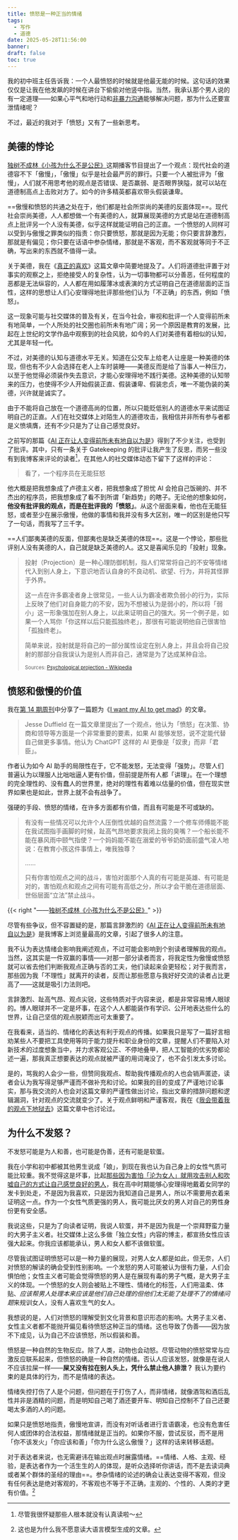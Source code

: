 ```yaml
---
title: 愤怒是一种正当的情绪
tags:
  - 写作
  - 道德
date: 2025-05-28T11:56:00
banner:
draft: false
toc: true
---
```


我的初中班主任告诉我：一个人最愤怒的时候就是他最无能的时候。这句话的效果仅仅是让我在他发飙的时候在讲台下偷偷对他竖中指。当然，我承认那个男人说的有一定道理——如果心平气和地行动和[非暴力沟通](/library/2024/非暴力沟通/)能够解决问题，那为什么还要宣泄情绪呢？

不过，最近的我对于「愤怒」又有了一些新思考。<!--more-->

## 美德的悖论

[独树不成林《小孩为什么不是公民》](https://podcasts.apple.com/cn/podcast/%E7%8B%AC%E6%A0%91%E4%B8%8D%E6%88%90%E6%9E%97/id1711052890?i=1000709169178)这期播客节目提出了一个观点：现代社会的道德容不下「傲慢」，「傲慢」似乎是社会最严厉的罪行。只要一个人被批评为「傲慢」，人们就不用思考他的观点是否错误、是否羸弱、是否眼界狭隘，就可以站在道德制高点上击败对方了。如今的许多精英都喜欢带头假装谦卑。

==傲慢和愤怒的共通之处在于，他们都是社会所崇尚的美德的反面体现==。现代社会崇尚美德，人人都想做一个有美德的人，就算展现美德的方式是站在道德制高点上批评另一个人没有美德，似乎这样就能证明自己的正直。一个愤怒的人同样可以受到与傲慢之罪类似的指责：你只要愤怒，那就是因为无能；你只要言辞激烈，那就是有偏见；你只要在话语中参杂情绪，那就是不客观，而不客观就等同于不正确，写出来的东西就不值得一读。

关于美德，我在《[真正的喜欢](/posts/true-love/)》这篇文章中简要地提及了。人们将道德批评置于对事实的观察之上，拒绝接受人的复杂性，认为一切事物都可以分善恶，任何程度的恶都是无法纵容的，人人都在用如履薄冰或表演的方式证明自己在道德层面的正当性，这样的思想让人们心安理得地批评那些他们认为「不正确」的东西，例如「愤怒」。

这一现象可能与社交媒体的普及有关，在当今社会，审视和批评一个人变得前所未有地简单，一个人所处的社交圈也前所未有地广阔；另一个原因是教育的发展，比起在上世纪的文学作品中观察到的社会风貌，如今的人们对美德有着相似的认知，尤其是年轻一代。

不过，对美德的认知与道德水平无关。知道在公交车上给老人让座是一种美德的体现，但也有不少人会选择在老人上车时装睡——美德反而是给了当事人一种压力，以至于他觉得必须装作失去意识，才能心安理得地不践行美德。这种美德的认知带来的压力，也使得不少人开始假装正直、假装谦卑、假装忠贞，唯一不能伪装的美德，兴许就是诚实了。

由于不能将自己放在一个道德高尚的位置，所以只能贬低别人的道德水平来试图证明自己的正直。人们在社交媒体上对陌生人的道德攻击，我相信并非所有参与者都是义愤填膺，还有不少只是为了让自己感觉良好。

之前写的那篇《[AI 正在让人变得前所未有地自以为是](/posts/ai-正在让人变得前所未有地自以为是/)》得到了不少关注，也受到了批评。其中，只有一条关于 Gatekeeping 的批评让我产生了反思，而另一些没有到我博客来评论的读者[^1]，在其他人的社交媒体动态下留下了这样的评论：

> 看了，一个程序员在无能狂怒

他大概是把我想象成了卢德主义者，把我想象成了担忧 AI 会抢自己饭碗的、并不杰出的程序员，把我想象成了看不到所谓「新趋势」的瞎子。无论他的想象如何，**他没有批评我的观点，而是在批评我的「愤怒」**。从这个层面来看，他也在无能狂怒，或者至少在展示傲慢，他做的事情和我并没有多大区别，唯一的区别是他只写了一句话，而我写了三千字。

==人们鄙夷美德的反面，但鄙夷也是缺乏美德的体现==。这是一个悖论，那些批评别人没有美德的人，自己就是缺乏美德的人。这又是喜闻乐见的「投射」现象。

> 投射（Projection）是一种心理防御机制，指人们常常将自己的不安等情绪代入到别人身上，下意识地否认自身的不良动机、欲望、行为，并将其怪罪于外界。
>
> 这一点在许多霸凌者身上很常见，一些人认为霸凌者欺负弱小的行为，实际上反映了他们对自身能力的不安，因为不想被认为是弱小的，所以将「弱小」这一形象强加在别人身上，以此来证明自己的强大。另一个例子是，如果一个人骂你「你这样以后只能孤独终老」，那很有可能说明他自己很害怕「孤独终老」。
>
> 简单来说，投射就是将自己的一部分属性设定在别人身上，并且会将自己投射的那部分自我误认为是别人而非自己，通常是为了达成某种自洽。
>
> <span style="font-size: 80%">Sources: [Psychological projection - Wikipedia](https://en.wikipedia.org/wiki/Psychological_projection)</span>

## 愤怒和傲慢的价值

我在[第 14 期周刊](/posts/weekly/14/)中分享了一篇题为《[I want my AI to get mad](https://jesseduffield.com/Angry-AI/)》的文章。

> Jesse Duffield 在一篇文章里提出了一个观点，他认为「愤怒」在决策、协商和领导等方面是一个非常重要的要素，如果 AI 能够发怒，说不定能代替自己做更多事情。他认为 ChatGPT 这样的 AI 更像是「奴隶」而非「君臣」。

作者认为如今 AI 助手的局限性在于，它不能发怒，无法变得「强势」。尽管人们普遍认为以理服人比咄咄逼人更有价值，但前提是所有人都「讲理」。在一个理想的完全理性的、没有蠢人的世界里，绝对的理性有着难以估量的价值，但在现实世界如果也是如此，世界上就不会有战争了。

强硬的手段、愤怒的情绪，在许多方面都有价值，而且有可能是不可或缺的。

> 有没有一些情况可以允许个人压倒性优越的自然流露？一个修车师傅能不能在我试图指手画脚的时候，趾高气昂地要求我闭上我的臭嘴？一个船长能不能在暴风雨中颐气指使？一个妈妈能不能在溺爱的爷爷奶奶面前盛气凌人地说：在教育小孩这件事情上，唯我独尊？
>
> ……
>
> 只有你害怕观点之间的战斗，害怕对面那个人真的有可能是英雄、有可能是对的，害怕观点和观点之间有可能有高低之分，所以才会干脆在道德层面、世俗层面“立法”禁止战斗。

{{< right "——[独树不成林《小孩为什么不是公民》](https://podcasts.apple.com/cn/podcast/%E7%8B%AC%E6%A0%91%E4%B8%8D%E6%88%90%E6%9E%97/id1711052890?i=1000709169178)" >}}

尽管有些争议，但不容置疑的是，那篇言辞激烈的《[AI 正在让人变得前所未有地自以为是](/posts/ai-正在让人变得前所未有地自以为是/)》是我博客上浏览量最高的文章，引起了很多人的注意。

我不认为表达情绪会影响我阐述观点，不过可能会影响到个别读者理解我的观点。当然，这其实是一件双赢的事情——对那一部分读者而言，将我定性为傲慢或愤怒就可以省去他们判断我观点正确与否的工夫，他们读起来会更轻松；对于我而言，那些因为我「不理性」就离开的读者，反而让那些愿意与我好好交流的读者占比更高了——这就是吸引力法则吧。

言辞激烈、趾高气昂、观点尖锐，这些特质对于内容来说，都是非常容易博人眼球的。博人眼球并不一定是坏事，在这个人人都能装作有学识、公开地表达些什么的世界，让自己坚信的观点脱颖而出可太重要了。

在我看来，适当的、情绪化的表达有利于观点的传播。如果我只是写了一篇好言相劝某些人不要把工具使用等同于能力提升和职业身份的文章，提醒人们不要陷入对新技术的过度想象当中，并力求客观公正、不停地叠甲，把人工智能的优劣势都论述一遍，那我真正想要表达的观点就被严谨的用词淹没了，也不会引发太多讨论。

是的，骂我的人会少一些，但赞同我观点、帮助我传播观点的人也会销声匿迹，读者会认为我写得足够严谨而不做补充和讨论。如果我的目的变成了严谨地讨论事实，那与我交流的人也会对这篇文章的严谨性做出讨论，指出文章的措辞问题和逻辑漏洞，针对观点的交流就变少了。关于观点鲜明和严谨客观，我在《[我会带着我的观点下地狱去](/posts/我会带着我的观点下地狱去/)》这篇文章中也讨论过。

## 为什么不发怒？

不发怒可能是为人和善，也可能是伪善，还有可能是软蛋。

我在小学和初中都被其他男生说成「娘」，到现在我也认为自己身上的女性气质可能比较重。我不觉得这是坏事，比起[那些因为害怕「沦为女人」就用攻击别人和吹嘘自己的方式让自己感觉良好的男人](/posts/厌女男为何只会满嘴喷粪/)，我在高中时期能够心安理得地戴着女同学的发卡到处走，不是因为我喜欢，只是因为我知道自己是男人，所以不需要用衣着来证明这一点。作为一个女性气质更强的男人，我可能比厌女的男人对自己的男性身份更有安全感。

我说这些，只是为了向读者证明，我说人软蛋，并不是因为我是一个崇拜野蛮力量的大男子主义者。社交媒体上这么多做「独立女性」内容的博主，都宣扬女性应该强大起来。你我应该都能承认，男人和女人都不该做软蛋。

尽管我试图证明愤怒可以是一种力量的展现，对男人女人都是如此，但无奈，人们对愤怒的解读的确会受到性别影响。一个发怒的男人可能被认为很有力量，人们会惧怕他；女性主义者可能会觉得愤怒的男人是在展现有毒的男子气概，是大男子主义的体现。一个愤怒的女人则会被贴上不理性、情绪化的标签，人们用温柔、体贴、*应该帮男人处理本来应该是他们自己处理的但他们太无能了处理不了的情绪问题*来规训女人，没有人喜欢生气的女人。

我想说的是，人们对愤怒的理解受到文化背景和意识形态的影响。大男子主义者、女性主义者都不能抛开偏见看待愤怒这种正当的情绪。这也导致了伪善——因为放不下成见，认为自己不应该愤怒，所以假装和善。

愤怒是一种自然的生物反应。除了人类，动物也会动怒。尽管动物的愤怒常常与应激反应联系起来，但愤怒的确是一种自然的情绪。否认人应该发怒，就像是在说人不应该拉屎一样——**屎又没有拉在别人头上，凭什么禁止他人排泄？** 我认为要约束的是具体的行为，而不是情绪的表达。

情绪失控打伤了人是个问题，但问题在于打伤了人，而非情绪，就像酒驾和酒后乱性并非是酒精的问题，而是明知自己喝了酒还要开车、明知自己控制不了自己还要喝太多酒的人的问题。

如果只是愤怒地指责，傲慢地宣讲，而没有对听话者进行言语霸凌，也没有危害任何人或团体的合法权益，那情绪就是正当的。如果你不服，尝试反驳，而不是用「你不该发火」「你应该和善」「你为什么这么傲慢？」这样的话来转移话题。

对于表达者来说，也无需避讳在输出观点时展露情绪。==情绪、人格、主观、经验，是表达者作为一个活生生的人的体现，是听众选择听你讲话，而不是去读词典或者某个群体的圣经的理由==。参杂情绪的论述的确会让表达变得不客观，但没有任何表达是绝对客观的，不客观也不等于不正确，主观的、个性的、人类的才更有价值。[^3]

[^1]: 尽管我很怀疑那些人根本就没有认真读啦～
[^3]: 这也是为什么我不愿意读大语言模型生成的文章。
